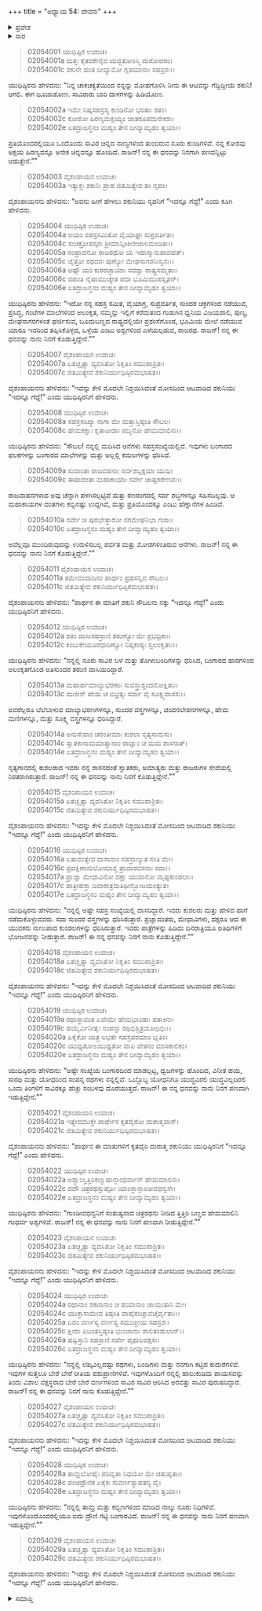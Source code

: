 +++
title = "ಅಧ್ಯಾಯ 54: ದೇವನಃ"
+++

<details><summary>ಪ್ರವೇಶ</summary>


।।   ಓಂ ಓಂ ನಮೋ ನಾರಾಯಣಾಯ।।   ಶ್ರೀ ವೇದವ್ಯಾಸಾಯ ನಮಃ ।।

ಶ್ರೀ ಕೃಷ್ಣದ್ವೈಪಾಯನ ವೇದವ್ಯಾಸ ವಿರಚಿತ  

**ಶ್ರೀ ಮಹಾಭಾರತ**

**ಸಭಾ ಪರ್ವ**

**ದ್ಯೂತ ಪರ್ವ**

**ಅಧ್ಯಾಯ 54**

</details>


<details><summary>ಸಾರ</summary>

ಮುಂದಿನ ಆರು ಪಣಗಳನ್ನೂ ಯುಧಿಷ್ಠಿರನು ಸೋತುದು (1-29).

</details>


> 02054001 ಯುಧಿಷ್ಠಿರ ಉವಾಚ।  
02054001a ಮತ್ತಃ ಕೈತವಕೇನೈವ ಯಜ್ಜಿತೋಽಸ್ಮಿ ದುರೋದರಂ।   
02054001c ಶಕುನೇ ಹಂತ ದೀವ್ಯಾಮೋ ಗ್ಲಹಮಾನಾಃ ಸಹಸ್ರಶಃ।।

ಯುಧಿಷ್ಠಿರನು ಹೇಳಿದನು: “ನಿನ್ನ ಚಾಕಚಕ್ಯತೆಯಿಂದ ನನ್ನನ್ನು ಮೋಹಗೊಳಿಸಿ ನೀನು ಈ ಆಟವನ್ನು ಗೆದ್ದಿದ್ದೀಯೆ ಶಕುನಿ! ಆಗಲಿ. ಈಗ ಜೂಜಾಡೋಣ. ಸಾವಿರಾರು ಬಾರಿ ದಾಳಗಳನ್ನು ಹಿಡಿಯೋಣ.

> 02054002a ಇಮೇ ನಿಷ್ಕಸಹಸ್ರಸ್ಯ ಕುಂಡಿನೋ ಭರಿತಾಃ ಶತಂ।  
02054002c ಕೋಶೋ ಹಿರಣ್ಯಮಕ್ಷಯ್ಯಂ ಜಾತರೂಪಮನೇಕಶಃ।  
02054002e ಏತದ್ರಾಜನ್ಧನಂ ಮಹ್ಯಂ ತೇನ ದೀವ್ಯಾಮ್ಯಹಂ ತ್ವಯಾ।।

ಪ್ರತಿಯೊಂದರಲ್ಲಿಯೂ ಒಂದೊಂದು ಸಾವಿರ ಚಿನ್ನದ ನಾಣ್ಯಗಳಿಂದ ತುಂಬಿರುವ ನೂರು ಕುಂಡಿಗಳಿವೆ. ನನ್ನ ಕೋಶವು ಅಕ್ಷಯ ಹಿರಣ್ಯವನ್ನೂ ಅನೇಕ ಚಿನ್ನವನ್ನೂ ಹೊಂದಿದೆ. ರಾಜನ್! ನನ್ನ ಈ ಧನವನ್ನು ನಿನಗಾಗಿ ಪಣವನ್ನಿಟ್ಟು ಆಡುತ್ತೇನೆ.””

> 02054003 ವೈಶಂಪಾಯನ ಉವಾಚ।  
02054003a ಇತ್ಯುಕ್ತಃ ಶಕುನಿಃ ಪ್ರಾಹ ಜಿತಮಿತ್ಯೇವ ತಂ ನೃಪಂ।

ವೈಶಂಪಾಯನನು ಹೇಳಿದನು: “ಅವನು ಹೀಗೆ ಹೇಳಲು ಶಕುನಿಯು ನೃಪನಿಗೆ “ಇದನ್ನೂ ಗೆದ್ದೆ!” ಎಂದು ಕೂಗಿ ಹೇಳಿದನು.

> 02054004 ಯುಧಿಷ್ಠಿರ ಉವಾಚ।  
02054004a ಅಯಂ ಸಹಸ್ರಸಮಿತೋ ವೈಯಾಘ್ರಃ ಸುಪ್ರವರ್ತಿತಃ।  
02054004c ಸುಚಕ್ರೋಪಸ್ಕರಃ ಶ್ರೀಮಾನ್ಕಿಂಕಿಣೀಜಾಲಮಂಡಿತಃ।।  
02054005a ಸಂಹ್ರಾದನೋ ರಾಜರಥೋ ಯ ಇಹಾಸ್ಮಾನುಪಾವಹತ್।   
02054005c ಜೈತ್ರೋ ರಥವರಃ ಪುಣ್ಯೋ ಮೇಘಸಾಗರನಿಃಸ್ವನಃ।।  
02054006a ಅಷ್ಟೌ ಯಂ ಕುರರಚ್ಛಾಯಾಃ ಸದಶ್ವಾ ರಾಷ್ಟ್ರಸಮ್ಮತಾಃ।  
02054006c ವಹಂತಿ ನೈಷಾಮುಚ್ಯೇತ ಪದಾ ಭೂಮಿಮುಪಸ್ಪೃಶನ್।   
02054006e ಏತದ್ರಾಜನ್ಧನಂ ಮಹ್ಯಂ ತೇನ ದೀವ್ಯಾಮ್ಯಹಂ ತ್ವಯಾ।।

ಯುಧಿಷ್ಠಿರನು ಹೇಳಿದನು: “ಇದೋ ನನ್ನ ಸಹಸ್ರ ಸಮಿತ, ವೈಯಾಗ್ರ, ಸುಪ್ರವರ್ತಿತ, ಸುಂದರ ಚಕ್ರಗಳಿಂದ ನಡೆಯುವ, ಪ್ರಸಿದ್ಧ, ಗಂಟೆಗಳ ಮಾಲೆಗಳಿಂದ ಅಲಂಕೃತ, ನಮ್ಮನ್ನು ಇಲ್ಲಿಗೆ ಕರೆದುತಂದ ಗುಡುಗಿನ ಧ್ವನಿಯ ವಿಜಯಶಾಲಿ, ಪುಣ್ಯ, ಮೇಘಸಾಗರಗಳಂತೆ ಘರ್ಜಿಸುವ, ಬೂದುಬಣ್ಣದ ರಾಷ್ಟ್ರದಲ್ಲಿಯೇ ಪ್ರಶಂಸೆಗೊಂಡ, ಭೂಮಿಯ ಮೇಲೆ ನಡೆಯುವ ಯಾರೂ ಇವರಿಂದ ತಪ್ಪಿಸಿಕೊಳ್ಳದ, ಒಳ್ಳೆಯ ಎಂಟು ಅಶ್ವಗಳಿಂದ ಎಳೆಯಲ್ಪಡುವ, ರಾಜರಥ. ರಾಜನ್! ನನ್ನ ಈ ಧನವನ್ನು ನಾನು ನಿನಗೆ ಕೊಡುತ್ತಿದ್ದೇನೆ.””

> 02054007 ವೈಶಂಪಾಯನ ಉವಾಚ।  
02054007a ಏತಚ್ಛೃತ್ವಾ ವ್ಯವಸಿತೋ ನಿಕೃತಿಂ ಸಮುಪಾಶ್ರಿತಃ।  
02054007c ಜಿತಮಿತ್ಯೇವ ಶಕುನಿರ್ಯುಧಿಷ್ಠಿರಮಭಾಷತ।।

ವೈಶಂಪಾಯನನು ಹೇಳಿದನು: “ಇದನ್ನು ಕೇಳಿ ಮೊದಲೇ ನಿಶ್ಚಯಿಸಿದಂತೆ ಮೋಸದಿಂದ ಆಟವಾಡಿದ ಶಕುನಿಯು “ಇದನ್ನೂ ಗೆದ್ದೆ!” ಎಂದು ಯುಧಿಷ್ಠಿರನಿಗೆ ಹೇಳಿದನು.

> 02054008 ಯುಧಿಷ್ಠಿರ ಉವಾಚ।  
02054008a ಸಹಸ್ರಸಂಖ್ಯಾ ನಾಗಾ ಮೇ ಮತ್ತಾಸ್ತಿಷ್ಠಂತಿ ಸೌಬಲ।  
02054008c ಹೇಮಕಕ್ಷಾಃ ಕೃತಾಪೀಡಾಃ ಪದ್ಮಿನೋ ಹೇಮಮಾಲಿನಃ।।

ಯುಧಿಷ್ಠಿರನು ಹೇಳಿದನು: “ಸೌಬಲ! ನನ್ನಲ್ಲಿ ಮದಿಸಿದ ಆನೆಗಳು ಸಹಸ್ರಸಂಖ್ಯೆಯಲ್ಲಿವೆ. ಇವುಗಳು ಬಂಗಾರದ ಫಲಕಗಳನ್ನು ಬಂಗಾರದ ಮಾಲೆಗಳನ್ನು ಮತ್ತು ಅಲ್ಲಲ್ಲಿ ಕಮಲಗಳನ್ನು ಧರಿಸಿವೆ.

> 02054009a ಸುದಾಂತಾ ರಾಜವಹನಾಃ ಸರ್ವಶಬ್ದಕ್ಷಮಾ ಯುಧಿ।  
02054009c ಈಷಾದಂತಾ ಮಹಾಕಾಯಾಃ ಸರ್ವೇ ಚಾಷ್ಟಕರೇಣವಃ।।

ರಾಜವಾಹನಗಳಾದ ಅವು ಚೆನ್ನಾಗಿ ಪಳಗಿಸಲ್ಪಟ್ಟಿವೆ ಮತ್ತು ರಣರಂಗದಲ್ಲಿ ಸರ್ವ ಶಬ್ಧಗಳನ್ನೂ ಸಹಿಸಬಲ್ಲವು. ಆ ಮಹಾಕಾಯಗಳ ದಂತಗಳು ಕಬ್ಬಿನಷ್ಟು ಉದ್ದಗಿವೆ, ಮತ್ತು ಪ್ರತಿಯೊಂದಕ್ಕೂ ಎಂಟು ಹೆಣ್ಣಾನೆಗಳ ಹಿಂಡಿವೆ.

> 02054010a ಸರ್ವೇ ಚ ಪುರಭೇತ್ತಾರೋ ನಗಮೇಘನಿಭಾ ಗಜಾಃ।  
02054010c ಏತದ್ರಾಜನ್ಧನಂ ಮಹ್ಯಂ ತೇನ ದೀವ್ಯಾಮ್ಯಹಂ ತ್ವಯಾ।।

ಅವೆಲ್ಲವೂ ಮುಂದಿರುವುದನ್ನು ಉರುಳಿಸಬಲ್ಲ ಪರ್ವತ ಮತ್ತು ಮೋಡಗಳಿಂತಿರುವ ಆನೆಗಳು. ರಾಜನ್! ನನ್ನ ಈ ಧನವನ್ನು ನಾನು ನಿನಗೆ ಕೊಡುತ್ತಿದ್ದೇನೆ.””

> 02054011 ವೈಶಂಪಾಯನ ಉವಾಚ।  
02054011a ತಮೇವಂವಾದಿನಂ ಪಾರ್ಥಂ ಪ್ರಹಸನ್ನಿವ ಸೌಬಲಃ।  
02054011c ಜಿತಮಿತ್ಯೇವ ಶಕುನಿರ್ಯುಧಿಷ್ಠಿರಮಭಾಷತ।।

ವೈಶಂಪಾಯನನು ಹೇಳಿದನು: “ಪಾರ್ಥನ ಈ ಮಾತಿಗೆ ಶಕುನಿ ಸೌಬಲನು ನಕ್ಕು “ಇದನ್ನೂ ಗೆದ್ದೆ!” ಎಂದು ಯುಧಿಷ್ಠಿರನಿಗೆ ಹೇಳಿದನು.

> 02054012 ಯುಧಿಷ್ಠಿರ ಉವಾಚ।  
02054012a ಶತಂ ದಾಸೀಸಹಸ್ರಾಣಿ ತರುಣ್ಯೋ ಮೇ ಪ್ರಭದ್ರಿಕಾಃ।  
02054012c ಕಂಬುಕೇಯೂರಧಾರಿಣ್ಯೋ ನಿಷ್ಕಕಂಠ್ಯಃ ಸ್ವಲಂಕೃತಾಃ।।

ಯುಧಿಷ್ಠಿರನು ಹೇಳಿದನು: “ನನ್ನಲ್ಲಿ ನೂರು ಸಾವಿರ ಬಳೆ ಮತ್ತು ತೋಳುಬಂದಿಗಳನ್ನು ಧರಿಸಿದ, ಬಂಗಾರದ ಹಾರಗಳಿಂದ ಅಲಂಕೃತಗೊಂಡ ಅತಿಸುಂದರ ತರುಣಿ ದಾಸಿಯರಿದ್ದಾರೆ.

> 02054013a ಮಹಾರ್ಹಮಾಲ್ಯಾಭರಣಾಃ ಸುವಸ್ತ್ರಾಶ್ಚಂದನೋಕ್ಷಿತಾಃ।   
02054013c ಮಣೀನ್ ಹೇಮ ಚ ಬಿಭ್ರತ್ಯಃ ಸರ್ವಾ ವೈ ಸೂಕ್ಷ್ಮವಾಸಸಃ।।

ಅವರೆಲ್ಲರೂ ಬೆಲೆಬಾಳುವ ಮಾಲ್ಯಾಭರಣಗಳನ್ನೂ, ಸುಂದರ ವಸ್ತ್ರಗಳನ್ನೂ, ಚಂದನಲೇಪನಗಳನ್ನೂ, ಹೇಮ ಮಣಿಗಳನ್ನೂ, ಮತ್ತು ಸೂಕ್ಷ್ಮ ವಸ್ತ್ರಗಳನ್ನೂ ಧರಿಸಿದ್ದಾರೆ.

> 02054014a ಅನುಸೇವಾಂ ಚರಂತೀಮಾಃ ಕುಶಲಾ ನೃತ್ಯಸಾಮಸು।  
02054014c ಸ್ನಾತಕಾನಾಮಮಾತ್ಯಾನಾಂ ರಾಜ್ಞಾಂ ಚ ಮಮ ಶಾಸನಾತ್।  
02054014e ಏತದ್ರಾಜನ್ಧನಂ ಮಹ್ಯಂ ತೇನ ದೀವ್ಯಾಮ್ಯಹಂ ತ್ವಯಾ।।

ನೃತ್ಯಗಾನದಲ್ಲಿ ಕುಶಲರಾದ ಇವರು ನನ್ನ ಶಾಸನದಂತೆ ಸ್ನಾತಕರು, ಅಮಾತ್ಯರು ಮತ್ತು ರಾಜರುಗಳ ಸೇವೆಯಲ್ಲಿ ನಿರತರಾಗಿರುತ್ತಾರೆ. ರಾಜನ್! ನನ್ನ ಈ ಧನವನ್ನು ನಾನು ನಿನಗೆ ಕೊಡುತ್ತಿದ್ದೇನೆ.””

> 02054015 ವೈಶಂಪಾಯನ ಉವಾಚ।  
02054015a ಏತಚ್ಛೃತ್ವಾ ವ್ಯವಸಿತೋ ನಿಕೃತಿಂ ಸಮುಪಾಶ್ರಿತಃ।  
02054015c ಜಿತಮಿತ್ಯೇವ ಶಕುನಿರ್ಯುಧಿಷ್ಠಿರಮಭಾಷತ।।

ವೈಶಂಪಾಯನನು ಹೇಳಿದನು: “ಇದನ್ನು ಕೇಳಿ ಮೊದಲೇ ನಿಶ್ಚಯಿಸಿದಂತೆ ಮೋಸದಿಂದ ಆಟವಾಡಿದ ಶಕುನಿಯು “ಇದನ್ನೂ ಗೆದ್ದೆ!” ಎಂದು ಯುಧಿಷ್ಠಿರನಿಗೆ ಹೇಳಿದನು.

> 02054016 ಯುಧಿಷ್ಠಿರ ಉವಾಚ।  
02054016a ಏತಾವಂತ್ಯೇವ ದಾಸಾನಾಂ ಸಹಸ್ರಾಣ್ಯುತ ಸಂತಿ ಮೇ।  
02054016c ಪ್ರದಕ್ಷಿಣಾನುಲೋಮಾಶ್ಚ ಪ್ರಾವಾರವಸನಾಃ ಸದಾ।।   
02054017a ಪ್ರಾಜ್ಞಾ ಮೇಧಾವಿನೋ ದಕ್ಷಾ ಯುವಾನೋ ಮೃಷ್ಟಕುಂಡಲಾಃ।  
02054017c ಪಾತ್ರೀಹಸ್ತಾ ದಿವಾರಾತ್ರಮತಿಥೀನ್ಭೋಜಯಂತ್ಯುತ।  
02054017e ಏತದ್ರಾಜನ್ಧನಂ ಮಹ್ಯಂ ತೇನ ದೀವ್ಯಾಮ್ಯಹಂ ತ್ವಯಾ।।

ಯುಧಿಷ್ಠಿರನು ಹೇಳಿದನು: “ನನ್ನಲ್ಲಿ ಅಷ್ಟೇ ಸಹಸ್ರ ಸಂಖ್ಯೆಯಲ್ಲಿ ದಾಸರಿದ್ದಾರೆ. ಇವರು ಕುಶಲರು ಮತ್ತು ಹೇಳಿದ ಹಾಗೆ ನಡೆದುಕೊಳ್ಳುವವರು. ಸದಾ ಸುಂದರ ವಸ್ತ್ರಗಳನ್ನು ಧರಿಸಿರುತ್ತಾರೆ. ಪ್ರಜ್ಞಾವಂತರು, ಮೇಧಾವಿಗಳು, ದಕ್ಷರೂ ಆದ ಈ ಯುವಕರು ನುಣುಪಾದ ಕುಂಡಲಗಳನ್ನು ಧರಿಸಿರುತ್ತಾರೆ. ಇವರು ಪಾತ್ರೆಗಳನ್ನು ಹಿಡಿದು ದಿನರಾತ್ರಿಯೂ ಅತಿಥಿಗಳಿಗೆ ಭೋಜನವನ್ನು ನೀಡುತ್ತಾರೆ. ರಾಜನ್! ಈ ನನ್ನ ಧನವನ್ನು ನಿನಗೆ ನಾನು ಕೊಡುತ್ತಿದ್ದೇನೆ.””

> 02054018 ವೈಶಂಪಾಯನ ಉವಾಚ।  
02054018a ಏತಚ್ಛೃತ್ವಾ ವ್ಯವಸಿತೋ ನಿಕೃತಿಂ ಸಮುಪಾಶ್ರಿತಃ।   
02054018c ಜಿತಮಿತ್ಯೇವ ಶಕುನಿರ್ಯುಧಿಷ್ಠಿರಮಭಾಷತ।।

ವೈಶಂಪಾಯನನು ಹೇಳಿದನು: “ಇದನ್ನು ಕೇಳಿ ಮೊದಲೇ ನಿಶ್ಚಯಿಸಿದಂತೆ ಮೋಸದಿಂದ ಆಟವಾಡಿದ ಶಕುನಿಯು “ಇದನ್ನೂ ಗೆದ್ದೆ!” ಎಂದು ಯುಧಿಷ್ಠಿರನಿಗೆ ಹೇಳಿದನು.

> 02054019 ಯುಧಿಷ್ಠಿರ ಉವಾಚ।  
02054019a ರಥಾಸ್ತಾವಂತ ಏವೇಮೇ ಹೇಮಭಾಂಡಾಃ ಪತಾಕಿನಃ।  
02054019c ಹಯೈರ್ವಿನೀತೈಃ ಸಂಪನ್ನಾ ರಥಿಭಿಶ್ಚಿತ್ರಯೋಧಿಭಿಃ।।   
02054020a ಏಕೈಕೋ ಯತ್ರ ಲಭತೇ ಸಹಸ್ರಪರಮಾಂ ಭೃತಿಂ।  
02054020c ಯುಧ್ಯತೋಽಯುಧ್ಯತೋ ವಾಪಿ ವೇತನಂ ಮಾಸಕಾಲಿಕಂ।  
02054020e ಏತದ್ರಾಜನ್ಧನಂ ಮಹ್ಯಂ ತೇನ ದೀವ್ಯಾಮ್ಯಹಂ ತ್ವಯಾ।।

ಯುಧಿಷ್ಠಿರನು ಹೇಳಿದನು: “ಅಷ್ಟೇ ಸಂಖ್ಯೆಯ ಬಂಗಾರದಿಂದ ಮಾಡಲ್ಪಟ್ಟ, ಧ್ವಜಗಳನ್ನು ಹೊಂದಿದ, ವಿನೀತ ಹಯ, ಸಾರಥಿ ಮತ್ತು ಯೋಧರಿಂದ ಸಂಪನ್ನ ರಥಗಳು ನನ್ನಲ್ಲಿವೆ. ಒಬ್ಬೊಬ್ಬ ಯೋಧನಿಗೂ ಯುದ್ಧವಿರಲಿ ಯುದ್ಧವಿಲ್ಲದಿರಲಿ ಒಂದು ತಿಂಗಳಿಗೆ ಸಾವಿರಕ್ಕೂ ಹೆಚ್ಚು ಸಂಬಳವು ದೊರೆಯುತ್ತದೆ. ರಾಜನ್! ಈ ನನ್ನ ಧನವನ್ನು ನಾನು ನಿನಗೆ ಪಣವಾಗಿ ಇಡುತ್ತಿದ್ದೇನೆ.””

> 02054021 ವೈಶಂಪಾಯನ ಉವಾಚ।  
02054021a ಇತ್ಯೇವಮುಕ್ತೇ ಪಾರ್ಥೇನ ಕೃತವೈರೋ ದುರಾತ್ಮವಾನ್।  
02054021c ಜಿತಮಿತ್ಯೇವ ಶಕುನಿರ್ಯುಧಿಷ್ಠಿರಮಭಾಷತ।।

ವೈಶಂಪಾಯನನು ಹೇಳಿದನು: “ಪಾರ್ಥನ ಈ ಮಾತುಗಳಿಗೆ ಕೃತವೈರಿ ದುರಾತ್ಮ ಶಕುನಿಯು ಯುಧಿಷ್ಠಿರನಿಗೆ “ಇದನ್ನೂ ಗೆದ್ದೆ!” ಎಂದು ಹೇಳಿದನು.

> 02054022 ಯುಧಿಷ್ಠಿರ ಉವಾಚ।  
02054022a ಅಶ್ವಾಂಸ್ತಿತ್ತಿರಿಕಲ್ಮಾಷಾನ್ಗಾಂಧರ್ವಾನ್ ಹೇಮಮಾಲಿನಃ।  
02054022c ದದೌ ಚಿತ್ರರಥಸ್ತುಷ್ಟೋ ಯಾಂಸ್ತಾನ್ಗಾಂಡೀವಧನ್ವನೇ।  
02054022e ಏತದ್ರಾಜನ್ಧನಂ ಮಹ್ಯಂ ತೇನ ದೀವ್ಯಾಮ್ಯಹಂ ತ್ವಯಾ।।

ಯುಧಿಷ್ಠಿರನು ಹೇಳಿದನು: “ಗಾಂಡೀವಧನ್ವನಿಗೆ ಸಂತುಷ್ಟನಾದ ಚಿತ್ರರಥನು ನೀಡಿದ ತ್ತಿತ್ತಿರಿ ಬಣ್ಣದ ಹೇಮಮಾಲಿನಿ ಗಂಧರ್ವ ಅಶ್ವಗಳಿವೆ. ರಾಜನ್! ನನ್ನ ಈ ಧನವನ್ನು ನಾನು ನಿನಗೆ ಪಣವಾಗಿ ನೀಡುತ್ತಿದ್ದೇನೆ.””

> 02054023 ವೈಶಂಪಾಯನ ಉವಾಚ।  
02054023a ಏತಚ್ಛೃತ್ವಾ ವ್ಯವಸಿತೋ ನಿಕೃತಿಂ ಸಮುಪಾಶ್ರಿತಃ।   
02054023c ಜಿತಮಿತ್ಯೇವ ಶಕುನಿರ್ಯುಧಿಷ್ಠಿರಮಭಾಷತ।।

ವೈಶಂಪಾಯನನು ಹೇಳಿದನು: “ಇದನ್ನು ಕೇಳಿ ಮೊದಲೇ ನಿಶ್ಚಯಿಸಿದಂತೆ ಮೋಸದಿಂದ ಆಟವಾಡಿದ ಶಕುನಿಯು “ಇದನ್ನೂ ಗೆದ್ದೆ!” ಎಂದು ಯುಧಿಷ್ಠಿರನಿಗೆ ಹೇಳಿದನು.

> 02054024 ಯುಧಿಷ್ಠಿರ ಉವಾಚ।  
02054024a ರಥಾನಾಂ ಶಕಟಾನಾಂ ಚ ಹಯಾನಾಂ ಚಾಯುತಾನಿ ಮೇ।  
02054024c ಯುಕ್ತಾನಾಮೇವ ತಿಷ್ಠಂತಿ ವಾಹೈರುಚ್ಚಾವಚೈರ್ವೃತಾಃ।।   
02054025a ಏವಂ ವರ್ಣಸ್ಯ ವರ್ಣಸ್ಯ ಸಮುಚ್ಚೀಯ ಸಹಸ್ರಶಃ।  
02054025c ಕ್ಷೀರಂ ಪಿಬಂತಸ್ತಿಷ್ಠಂತಿ ಭುಂಜಾನಾಃ ಶಾಲಿತಂಡುಲಾನ್।।  
02054026a ಷಷ್ಟಿಸ್ತಾನಿ ಸಹಸ್ರಾಣಿ ಸರ್ವೇ ಪೃಥುಲವಕ್ಷಸಃ।  
02054026c ಏತದ್ರಾಜನ್ಧನಂ ಮಹ್ಯಂ ತೇನ ದೀವ್ಯಾಮ್ಯಹಂ ತ್ವಯಾ।।

ಯುಧಿಷ್ಠಿರನು ಹೇಳಿದನು: “ನನ್ನಲ್ಲಿ ಲೆಖ್ಕವಿಲ್ಲದಷ್ಟು ರಥಗಳು, ಬಂಡಿಗಳು ಮತ್ತು ನನಗಾಗಿ ಕಟ್ಟಿದ ಕುದುರೆಗಳಿವೆ. ಇವುಗಳ ಸುತ್ತಲೂ ಬೇರೆ ಬೇರೆ ರೀತಿಯ ಪಶುಪ್ರಾಣಿಗಳಿವೆ. ಇವುಗಳೊಂದಿಗೆ ನನ್ನಲ್ಲಿ ಹಾಲುಕುಡಿದು ಪಾಯಸವನ್ನು ತಿಂದು ವಿಶಾಲ ವಕ್ಷಸ್ಥರಾದ ಬೇರೆ ಬೇರೆ ವರ್ಣಗಳಿಂದ ಸಾವಿರ ಸಾವಿರ ಆರಿಸಿದ ಅರವತ್ತು ಸಾವಿರ ಪುರುಷರಿದ್ದಾರೆ. ರಾಜನ್! ನನ್ನ ಈ ಧನವನ್ನು ನಿನಗೆ ನಾನು ಕೊಡುತ್ತಿದ್ದೇನೆ.””

> 02054027 ವೈಶಂಪಾಯನ ಉವಾಚ।  
02054027a ಏತಚ್ಛೃತ್ವಾ ವ್ಯವಸಿತೋ ನಿಕೃತಿಂ ಸಮುಪಾಶ್ರಿತಃ।  
02054027c ಜಿತಮಿತ್ಯೇವ ಶಕುನಿರ್ಯುಧಿಷ್ಠಿರಮಭಾಷತ।।

ವೈಶಂಪಾಯನನು ಹೇಳಿದನು: “ಇದನ್ನು ಕೇಳಿ ಮೊದಲೇ ನಿಶ್ಚಯಿಸಿದಂತೆ ಮೋಸದಿಂದ ಆಟವಾಡಿದ ಶಕುನಿಯು “ಇದನ್ನೂ ಗೆದ್ದೆ!” ಎಂದು ಯುಧಿಷ್ಠಿರನಿಗೆ ಹೇಳಿದನು.

> 02054028 ಯುಧಿಷ್ಠಿರ ಉವಾಚ।  
02054028a ತಾಮ್ರಲೋಹೈಃ ಪರಿವೃತಾ ನಿಧಯೋ ಮೇ ಚತುಹ್ಶತಾಃ।   
02054028c ಪಂಚದ್ರೌಣಿಕ ಏಕೈಕಃ ಸುವರ್ಣಸ್ಯಾಹತಸ್ಯ ವೈ।  
02054028e ಏತದ್ರಾಜನ್ಧನಂ ಮಹ್ಯಂ ತೇನ ದೀವ್ಯಾಮ್ಯಹಂ ತ್ವಯಾ।।

ಯುಧಿಷ್ಠಿರನು ಹೇಳಿದನು: “ನನ್ನಲ್ಲಿ ತಾಮ್ರ ಮತ್ತು ಕಬ್ಬಿಣಗಳಿಂದ ಮಾಡಿದ ನಾಲ್ಕು ನೂರು ನಿಧಿಗಳಿವೆ. ಇವುಗಳೊಂದೊಂದರಲ್ಲಿಯೂ ಐದು ದ್ರೌಣಿ ಗಟ್ಟಿ ಬಂಗಾರವಿದೆ. ರಾಜನ್! ನನ್ನ ಈ ಧನವನ್ನು ನಾನು ನಿನಗೆ ಪಣವಾಗಿ ಇಡುತ್ತಿದ್ದೇನೆ.””

> 02054029 ವೈಶಂಪಾಯನ ಉವಾಚ।  
02054029a ಏತಚ್ಛೃತ್ವಾ ವ್ಯವಸಿತೋ ನಿಕೃತಿಂ ಸಮುಪಾಶ್ರಿತಃ।  
02054029c ಜಿತಮಿತ್ಯೇವ ಶಕುನಿರ್ಯುಧಿಷ್ಠಿರಮಭಾಷತ।।

ವೈಶಂಪಾಯನನು ಹೇಳಿದನು: “ಇದನ್ನು ಕೇಳಿ ಮೊದಲೇ ನಿಶ್ಚಯಿಸಿದಂತೆ ಮೋಸದಿಂದ ಆಟವಾಡಿದ ಶಕುನಿಯು “ಇದನ್ನೂ ಗೆದ್ದೆ!” ಎಂದು ಯುಧಿಷ್ಠಿರನಿಗೆ ಹೇಳಿದನು.

<details><summary>ಸಮಾಪ್ತಿ</summary>


ಇತಿ ಶ್ರೀ ಮಹಾಭಾರತೇ ಸಭಾಪರ್ವಣಿ ದ್ಯೂತಪರ್ವಣಿ ದೇವನೇ ಚತುಃಪಂಚಶತ್ತಮೋಽಧ್ಯಾಯಃ।।  
ಇದು ಶ್ರೀ ಮಹಾಭಾರತದಲ್ಲಿ ಸಭಾಪರ್ವದಲ್ಲಿ ದ್ಯೂತಪರ್ವದಲ್ಲಿ ದೇವನೆ ಎನ್ನುವ ಐವತ್ನಾಲ್ಕನೆಯ ಅಧ್ಯಾಯವು.


</details>
